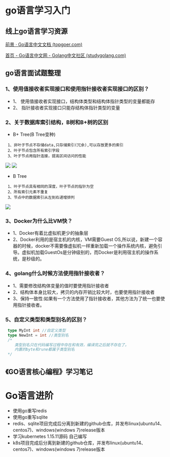# go语言学习入门

## 线上go语言学习资源

[前景 · Go语言中文文档 (topgoer.com)](http://topgoer.com/)

[首页 - Go语言中文网 - Golang中文社区 (studygolang.com)](https://studygolang.com/)

## go语言面试题整理

### 1、使用值接收者实现接口和使用指针接收者实现接口的区别？
+ 1、 使用值接收者实现接口，结构体类型和结构体指针类型的变量都能存
+ 2、 指针接收者实现接口只能存结构体指针类型的变量
### 2、关于数据库索引结构，B树和B+树的区别
+ B+ Tree(B Tree变种)
```
 1、非叶子节点不存储data,只存储索引(冗余),可以存放更多的索引
 2、叶子节点包含所有索引字段
 3、叶子节点用指针连接，提高区间访问的性能
```

![](https://markdown-pngs.oss-cn-shanghai.aliyuncs.com/go%E8%AF%AD%E8%A8%80%E5%AD%A6%E4%B9%A0/B%2BTree.png)
![](https://markdown-pngs.oss-cn-shanghai.aliyuncs.com/go%E8%AF%AD%E8%A8%80%E5%AD%A6%E4%B9%A0/B%2BTree2.jpg)

+ B Tree
```
 1、叶子节点具有相同的深度，叶子节点的指针为空
 2、所有索引元素不重复
 3、节点中的数据索引从左到右递增排列
```

![](https://markdown-pngs.oss-cn-shanghai.aliyuncs.com/go%E8%AF%AD%E8%A8%80%E5%AD%A6%E4%B9%A0/BTree.png)

### 3、Docker为什么比VM快？
+ 1、Docker有着比虚拟机更少的抽象层
+ 2、Docker利用的是宿主机的内核，VM需要Guest OS,所以说，新建一个容器的时候，docker不需要像虚拟机一样重新加载一个操作系统内核，避免引导。虚拟机加载GuestOs是分钟级别的，而Docker是利用宿主机的操作系统，是秒级的。

### 4、golang什么时候方法使用指针接收者？
+ 1、需要修改结构体变量的值时要使用指针接收者
+ 2、结构体本身比较大，拷贝的内存开销比较大时，也要使用指针接收者
+ 3、保持一致性:如果有一个方法使用了指针接收者，其他方法为了统一也要使用指针接收者。

### 5、自定义类型和类型别名的区别？

```go
 type MyInt int //自定义类型
 type NewInt = int //类型别名
 /*
    类型别名只在代码编写过程中存在和有效，编译完之后就不存在了。
    内置的byte和rune都属于类型别名
 */
```

## 《GO语言核心编程》学习笔记

# Go语言进阶
+ 使用go重写redis 
+ 使用go重写sqlite
+ redis、sqlite项目完成后分离到新建的github仓库，并发布linux(ubuntu14、centos7)、windows(windows 7)release版本
+ 学习kubernetes 1.15.11源码 自己编写
+ k8s项目完成后分离到新建的github仓库，并发布linux(ubuntu14、centos7)、windows(windows 7)release版本



